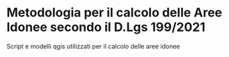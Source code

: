 # Metodologia per il calcolo delle Aree Idonee secondo il D.Lgs 199/2021
Script e modelli qgis utilizzati per il calcolo delle aree idonee
